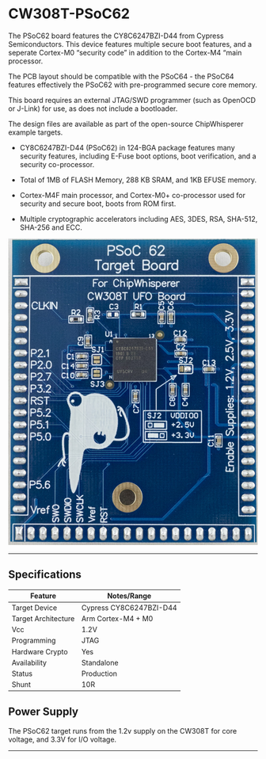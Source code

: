 # CW308T-PSoC62

The PSoC62 board features the CY8C6247BZI-D44 from Cypress Semiconductors. This device features multiple secure boot features, and a seperate Cortex-M0 “security code” in addition to the Cortex-M4 “main processor.

The PCB layout should be compatible with the PSoC64 - the PSoC64 features effectively the PSoC62 with pre-programmed secure core memory.

This board requires an external JTAG/SWD programmer (such as OpenOCD or J-Link) for use, as does not include a bootloader.

The design files are available as part of the open-source ChipWhisperer example targets.

* CY8C6247BZI-D44 (PSoC62) in 124-BGA package features many security features, including E-Fuse boot options, boot verification, and a security co-processor.

* Total of 1MB of FLASH Memory, 288 KB SRAM, and 1KB EFUSE memory.

* Cortex-M4F main processor, and Cortex-M0+ co-processor used for security and secure boot, boots from ROM first.

* Multiple cryptographic accelerators including AES, 3DES, RSA, SHA-512, SHA-256 and ECC.

![](Images/NAE-CW308T-PSOC62_web.jpg)

---

## Specifications

| Feature | Notes/Range |
|---------|----------|
| Target Device | Cypress CY8C6247BZI-D44 |
| Target Architecture | Arm Cortex-M4 + M0 |
| Vcc | 1.2V |
| Programming | JTAG |
| Hardware Crypto | Yes |
| Availability | Standalone  |
| Status | Production |
| Shunt | 10R |

## Power Supply

The PSoC62 target runs from the 1.2v supply on the CW308T for core voltage, and 3.3V for I/O voltage.

---


